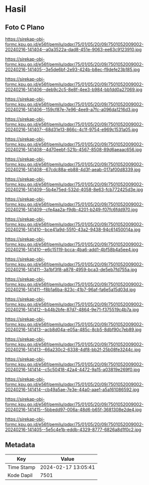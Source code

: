 # Hasil

## Foto C Plano

https://sirekap-obj-formc.kpu.go.id/e56f/pemilu/pdpr/75/01/05/20/09/7501052009002-20240216-141404--a0a3522a-dad8-451e-9063-ee63c9123910.jpg

https://sirekap-obj-formc.kpu.go.id/e56f/pemilu/pdpr/75/01/05/20/09/7501052009002-20240216-141405--3e5de6bf-2e93-424b-b8ec-f9defe23b185.jpg

https://sirekap-obj-formc.kpu.go.id/e56f/pemilu/pdpr/75/01/05/20/09/7501052009002-20240216-141406--deb9c2c5-8e8f-4ee3-b984-bb1dd0a27069.jpg

https://sirekap-obj-formc.kpu.go.id/e56f/pemilu/pdpr/75/01/05/20/09/7501052009002-20240216-141406--159cf87e-7e96-4ee9-a7fc-a096da1216d3.jpg

https://sirekap-obj-formc.kpu.go.id/e56f/pemilu/pdpr/75/01/05/20/09/7501052009002-20240216-141407--68d31e13-866c-4c1f-9754-e969c1531a05.jpg

https://sirekap-obj-formc.kpu.go.id/e56f/pemilu/pdpr/75/01/05/20/09/7501052009002-20240216-141408--4d70eebf-521b-4567-8508-89d6aeaac656.jpg

https://sirekap-obj-formc.kpu.go.id/e56f/pemilu/pdpr/75/01/05/20/09/7501052009002-20240216-141408--67cdc88a-eb88-4d3f-aeab-017af00d8339.jpg

https://sirekap-obj-formc.kpu.go.id/e56f/pemilu/pdpr/75/01/05/20/09/7501052009002-20240216-141409--5b4e75ed-532d-4058-8e63-fcb772425d3e.jpg

https://sirekap-obj-formc.kpu.go.id/e56f/pemilu/pdpr/75/01/05/20/09/7501052009002-20240216-141409--cfe4aa2a-f9db-4201-b249-f07fc6fdd970.jpg

https://sirekap-obj-formc.kpu.go.id/e56f/pemilu/pdpr/75/01/05/20/09/7501052009002-20240216-141410--bce41a9d-55f0-43a2-9438-94c61450014a.jpg

https://sirekap-obj-formc.kpu.go.id/e56f/pemilu/pdpr/75/01/05/20/09/7501052009002-20240216-141410--e6c15119-bcca-4ba6-add1-4bf58b4a5ee4.jpg

https://sirekap-obj-formc.kpu.go.id/e56f/pemilu/pdpr/75/01/05/20/09/7501052009002-20240216-141411--3a1bf3f8-a878-4959-bca3-de5eb7fd755a.jpg

https://sirekap-obj-formc.kpu.go.id/e56f/pemilu/pdpr/75/01/05/20/09/7501052009002-20240216-141411--f8b1a6ba-823c-41b7-96af-fa6e5a15d03d.jpg

https://sirekap-obj-formc.kpu.go.id/e56f/pemilu/pdpr/75/01/05/20/09/7501052009002-20240216-141412--b44b2bfe-87d7-4864-9e71-f375519c4b7a.jpg

https://sirekap-obj-formc.kpu.go.id/e56f/pemilu/pdpr/75/01/05/20/09/7501052009002-20240216-141413--acb8d04a-e05a-485c-8cb5-8dbf90c7eb89.jpg

https://sirekap-obj-formc.kpu.go.id/e56f/pemilu/pdpr/75/01/05/20/09/7501052009002-20240216-141413--66a230c2-6338-4df8-bb2f-25b08fe3244c.jpg

https://sirekap-obj-formc.kpu.go.id/e56f/pemilu/pdpr/75/01/05/20/09/7501052009002-20240216-141414--c5c50418-42a4-4472-9a15-a03819e269f0.jpg

https://sirekap-obj-formc.kpu.go.id/e56f/pemilu/pdpr/75/01/05/20/09/7501052009002-20240216-141414--cb49a5ae-7e3e-44a0-aae1-a5a161086592.jpg

https://sirekap-obj-formc.kpu.go.id/e56f/pemilu/pdpr/75/01/05/20/09/7501052009002-20240216-141415--5bbedd97-006a-48d6-b65f-3681308e2de4.jpg

https://sirekap-obj-formc.kpu.go.id/e56f/pemilu/pdpr/75/01/05/20/09/7501052009002-20240216-141405--5e5c4e1b-eddb-4329-8777-6826a8d1f0c2.jpg


## Metadata

| Key        | Value               |
| ---------- | ------------------- |
| Time Stamp | 2024-02-17 13:05:41 |
| Kode Dapil | 7501                |



